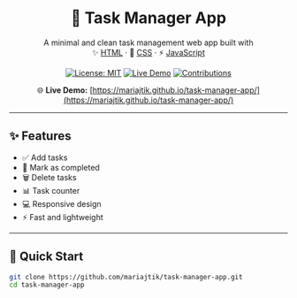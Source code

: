 <div align="center">

# 📝 Task Manager App

A minimal and clean task management web app built with  
✨ [HTML](https://developer.mozilla.org/en-US/docs/Web/HTML) · 🎨 [CSS](https://developer.mozilla.org/en-US/docs/Web/CSS) · ⚡ [JavaScript](https://developer.mozilla.org/en-US/docs/Web/JavaScript)

[![License: MIT](https://img.shields.io/badge/License-MIT-green.svg)](./LICENSE)
[![Live Demo](https://img.shields.io/badge/Live-Demo-blue.svg)](https://mariajtik.github.io/task-manager-app/)
[![Contributions](https://img.shields.io/badge/Contributions-Welcome-orange.svg)](../../issues)

🌐 **Live Demo:** [https://mariajtik.github.io/task-manager-app/](https://mariajtik.github.io/task-manager-app/)

</div>

---

## ✨ Features
- ✅ Add tasks  
- 📝 Mark as completed  
- 🗑️ Delete tasks  
- 📊 Task counter  
- 💻 Responsive design  
- ⚡ Fast and lightweight

---

## 🚀 Quick Start
```bash
git clone https://github.com/mariajtik/task-manager-app.git
cd task-manager-app
